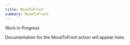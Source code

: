 ```yaml
---
title: MoveToFront
summary: MoveToFront
---
```


Work In Progress

Documentation for the MoveToFront action will appear here.